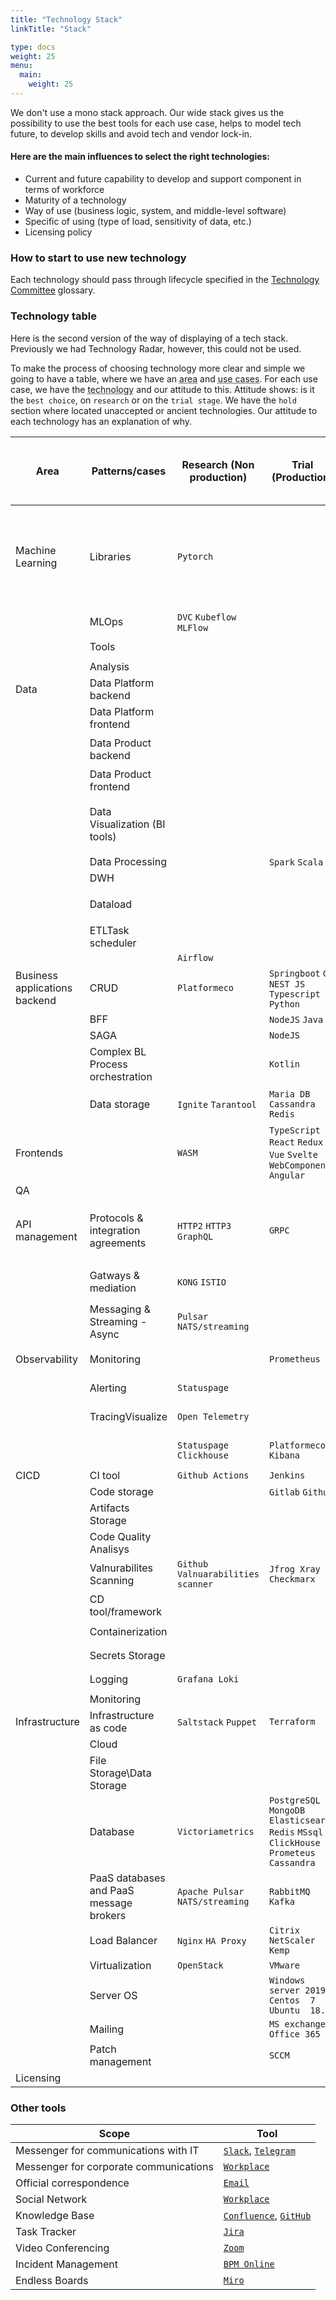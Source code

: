 ```yaml
---
title: "Technology Stack"
linkTitle: "Stack"

type: docs
weight: 25
menu:
  main:
    weight: 25
---
```


We don't use a mono stack approach. Our wide stack gives us the possibility to use the best tools for each use case, helps to model tech future, to develop skills and avoid tech and vendor lock-in.

#### Here are the main influences to select the right technologies:
* Current and future capability to develop and support component in terms of workforce
* Maturity of a technology
* Way of use (business logic, system, and middle-level software)
* Specific of using (type of load, sensitivity of data, etc.)
* Licensing policy

### How to start to use new technology
Each technology should pass through lifecycle specified in the [Technology Committee](../values/glossary/#technology-committee) glossary.

### Technology table
Here is the second version of the way of displaying of a tech stack. Previously we had Technology Radar, however, this could not be used.

To make the process of choosing technology more clear and simple we going to have a table, where we have an <abbr data-toggle="tooltip" title="DB, Frontend, backend, etc">area</abbr> and <abbr data-toggle="tooltip" title="CRUD API, BFF, Process orchestration and so on">use cases</abbr>. For each use case, we have the <abbr data-toggle="tooltip" title="programming language, framework, product">technology</abbr> and our attitude to this. Attitude shows: is it the `best choice`, on `research` or on the `trial stage`. We have the `hold` section where located unaccepted or ancient technologies. Our attitude to each technology has an explanation of why.

|Area                         |Patterns/cases                         |Research (Non production)        |Trial (Production)                                                                         |Best choice for new components (Production)                                                                |Hold (Legacy in production and unaccepted or ancient technologies)|
|-----------------------------|---------------------------------------|---------------------------------|-------------------------------------------------------------------------------------------|-----------------------------------------------------------------------------------------------------------|------------------------------------------------------------------|
|Machine Learning             |Libraries                              |`Pytorch`                        |                                                                                           |`LightGBM` `Catboost` `Scikit-learn` `Matplotlib` `Pandas` `Plotly` `OpenCV` `TensorFlow (Keras)` `Seaborn`|                                                                  |
|                             |MLOps                                  |`DVC` `Kubeflow` `MLFlow`        |                                                                                           |                                                                                                           |                                                                  |
|                             |Tools                                  |                                 |                                                                                           |`Jupyter Notebook`                                                                                         |`JupyterHub`                                                      |
|                             |Analysis                               |                                 |                                                                                           |`Python 3`                                                                                                 |                                                                  |
|Data                         |Data Platform backend﻿                 |                                 |                                                                                           |`GO` `JAVA` `Django`                                                                                       |                                                                  |
|                             |Data Platform frontend                 |                                 |                                                                                           |`Next.js`                                                                                                  |                                                                  |
|                             |Data Product backend                   |                                 |                                                                                           |`Flask` `AsyncIO` `Python`                                                                                 |                                                                  |
|                             |Data Product frontend                  |                                 |                                                                                           |`React`                                                                                                    |                                                                  |
|                             |Data Visualization  (BI tools)         |                                 |                                                                                           |`Power BI` `Tableau`                                                                                       |`QlikView` `SQL Server Reporting Services` `SAP BusinessObjects`  |
|                             |Data Processing                        |                                 |`Spark` `Scala`                                                                            |                                                                                                           |                                                                  |
|                             |DWH                                    |                                 |                                                                                           |`Greenplum`                                                                                                |                                                                  |
|                             |Dataload                               |                                 |                                                                                           |`Kafka` `Yandex Object Storage S3`                                                                         |`Hadoop` `MinIO`                                                  |
|                             |ETLTask scheduler                      |                                 |                                                                                           |`NiFi` `ESB Stambya`                                                                                       |`Talend`                                                          |
|                             |                                       |`Airflow`                        |                                                                                           |                                                                                                           |                                                                  |
|Business applications backend|CRUD                                   |`Platformeco`                    |`Springboot` `GO` `NEST JS` `Typescript` `Python`                                          |`NodeJS` `Kotlin` `Java` `Typescript`                                                                      |`C#` `ASP.Net`                                                    |
|                             |BFF                                    |                                 |`NodeJS` `Java`                                                                            |`Platformeco`                                                                                              |`Python`                                                          |
|                             |SAGA                                   |                                 |`NodeJS`                                                                                   |`Kotlin` `Java`                                                                                            |                                                                  |
|                             |Complex BL  Process orchestration      |                                 |`Kotlin`                                                                                   |`Camunda`                                                                                                  |                                                                  |
|                             |Data storage                           |`Ignite` `Tarantool`             |`Maria DB` `Cassandra` `Redis`                                                             |`MongoDB` `ClickHouse` `PostgeSQL` `S3`                                                                    |`Oracle` `MS SQL` `FTPS /SFTP` `My SQL`                           |
|Frontends                    |                                       |`WASM`                           |`TypeScript` `React` `Redux` `Vue` `Svelte` `WebComponents` `Angular`                      |`JavaScript`                                                                                               |`php`                                                             |
|QA                           |                                       |                                 |                                                                                           |                                                                                                           |                                                                  |
|API management               |Protocols & integration agreements     |`HTTP2` `HTTP3` `GraphQL`        |`GRPC`                                                                                     |`REST API KeepAlive` `HTTP RPC (Experience API)` `WebSocket`                                             |`SOAP` `File Transfer` `DB link` `Batch transfer` `FTPS /SFTP`    |
|                             |Gatways & mediation                    |`KONG` `ISTIO`                   |                                                                                           |`APIGEE`                                                                                                   |`ESB` `File transfer` `Direct Integration`                        |
|                             |Messaging & Streaming - Async          |`Pulsar` `NATS/streaming`        |                                                                                           |`AMQP (RabbitMQ)` `Kafka`                                                                                  |`JMS` `ActiveMQ`                                                  |
|Observability                |Monitoring                             |                                 |`Prometheus`                                                                               |`Prometheus` `Zabbix` `Dynatrace`                                                                          |`Pingdom` `ELK`                                                   |
|                             |Alerting                               |`Statuspage`                     |                                                                                           |`Opsgenie` `Slack`                                                                                         |`Telegram` `Grafana`                                              |
|                             |TracingVisualize                       |`Open Telemetry`                 |                                                                                           |`Dynatrace` `Zipkin` `Jaeger`                                                                              |                                                                  |
|                             |                                       |`Statuspage` `Clickhouse`        |`Platformeco` `Kibana`                                                                     |`Power BI` `Grafana` `Dynatrace`                                                                           |`Zabbix` `Kibana`                                                 |
|CICD                         |CI tool                                |`Github Actions`                 |`Jenkins`                                                                                  |`Jenkins`                                                                                                  |`Gitlab CI/CD`                                                    |
|                             |Code storage                           |                                 |`Gitlab` `Github`                                                                          |`Github`                                                                                                   |`Gitlab`                                                          |
|                             |Artifacts Storage                      |                                 |                                                                                           |`Artifactory`                                                                                              |`Nexus`                                                           |
|                             |Code Quality Analisys                  |                                 |                                                                                           |`Sonarqube`                                                                                                |                                                                  |
|                             |Valnurabilites Scanning                |`Github Valnuarabilities scanner`|`Jfrog Xray` `Checkmarx`                                                                   |                                                                                                           |                                                                  |
|                             |CD tool/framework                      |                                 |                                                                                           |`Ansible` `Helm`                                                                                           |                                                                  |
|                             |Containerization                       |                                 |                                                                                           |`Kubernetes` `Docker`                                                                                      |`Openshift`                                                       |
|                             |Secrets Storage                        |                                 |                                                                                           |`Hashicorp Vault`                                                                                          |`Git`                                                             |
|                             |Logging                                |`Grafana Loki`                   |                                                                                           |`Opendistro (ELK)`                                                                                         |                                                                  |
|                             |Monitoring                             |                                 |                                                                                           |`Prometheus`                                                                                               |`Zabbix`                                                          |
|Infrastructure               |Infrastructure as code                 |`Saltstack` `Puppet`             |`Terraform`                                                                                |                                                                                                           |                                                                  |
|                             |Cloud                                  |                                 |                                                                                           |                                                                                                           |                                                                  |
|                             |File Storage\Data Storage              |                                 |                                                                                           |                                                                                                           |                                                                  |
|                             |Database                               |`Victoriametrics`                |`PostgreSQL` `MongoDB` `Elasticsearch` `Redis` `MSsql` `ClickHouse` `Prometeus` `Cassandra`|                                                                                                           |`Oracle`                                                          |
|                             |PaaS databases and PaaS message brokers|`Apache Pulsar` `NATS/streaming` |`RabbitMQ` `Kafka`                                                                         |                                                                                                           |                                                                  |
|                             |Load Balancer                          |`Nginx` `HA Proxy`               |`Citrix NetScaler` `Kemp`                                                                  |                                                                                                           |                                                                  |
|                             |Virtualization                         |`OpenStack`                      |`VMware`                                                                                   |                                                                                                           |                                                                  |
|                             |Server OS                              |                                 |`Windows server 2019` `Centos  7` `Ubuntu  18.04`                                          |                                                                                                           |                                                                  |
|                             |Mailing                                |                                 |`MS exchange` `Office 365`                                                                 |                                                                                                           |                                                                  |
|                             |Patch management                       |                                 |`SCCM`                                                                                     |                                                                                                           |                                                                  |
|Licensing                    |                                       |                                 |                                                                                           |`OpenSource`                                                                                               |                                                                  |


### Other tools

| Scope | Tool |
| ------ | ------ |
| Messenger for communications with IT | [`Slack`](https://adeo-tech-community.slack.com), [`Telegram`](https://telegram.org/) |
| Messenger for corporate communications | [`Workplace`](https://workplace.facebook.com) |
| Official correspondence | [`Email`](https://owa.leroymerlin.ru/) |
| Social Network | [`Workplace`](https://workplace.facebook.com) |
| Knowledge Base | [`Confluence`](https://confluence.lmru.tech), [`GitHub`](https://github.com/adeo/) |
| Task Tracker | [`Jira`](https://jira.lmru.tech) |
| Video Conferencing | [`Zoom`](https://leroymerlin.zoom.us) |
| Incident Management | [`BPM Online`](http://itsm.leroymerlin.ru/) |
| Endless Boards | [`Miro`](https://miro.com/) |